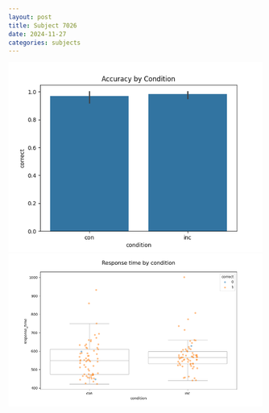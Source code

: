 ```yaml
---
layout: post
title: Subject 7026
date: 2024-11-27
categories: subjects
---
```


![](data/7026/run-15/7026_NF_acc.png)
![](data/7026/run-15/7026_NF_rt.png)
